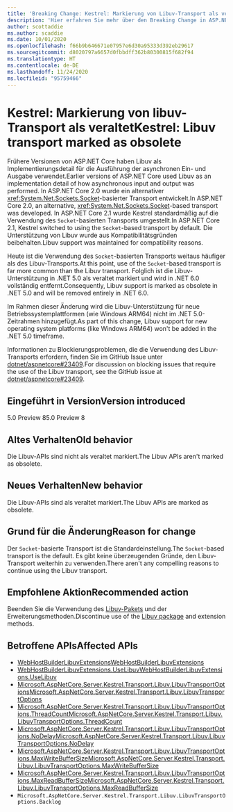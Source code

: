 ```yaml
---
title: 'Breaking Change: Kestrel: Markierung von Libuv-Transport als veraltet'
description: 'Hier erfahren Sie mehr über den Breaking Change in ASP.NET Core 5.0 mit dem Titel „Kestrel: Markierung von Libuv-Transport als veraltet'
author: scottaddie
ms.author: scaddie
ms.date: 10/01/2020
ms.openlocfilehash: f66b9b646671e07957e6d30a95333d392eb29617
ms.sourcegitcommit: d8020797a6657d0fbbdff362b80300815f682f94
ms.translationtype: HT
ms.contentlocale: de-DE
ms.lasthandoff: 11/24/2020
ms.locfileid: "95759466"
---
```

# <a name="kestrel-libuv-transport-marked-as-obsolete"></a><span data-ttu-id="408c8-103">Kestrel: Markierung von libuv-Transport als veraltet</span><span class="sxs-lookup"><span data-stu-id="408c8-103">Kestrel: Libuv transport marked as obsolete</span></span>

<span data-ttu-id="408c8-104">Frühere Versionen von ASP.NET Core haben Libuv als Implementierungsdetail für die Ausführung der asynchronen Ein- und Ausgabe verwendet.</span><span class="sxs-lookup"><span data-stu-id="408c8-104">Earlier versions of ASP.NET Core used Libuv as an implementation detail of how asynchronous input and output was performed.</span></span> <span data-ttu-id="408c8-105">In ASP.NET Core 2.0 wurde ein alternativer <xref:System.Net.Sockets.Socket>-basierter Transport entwickelt.</span><span class="sxs-lookup"><span data-stu-id="408c8-105">In ASP.NET Core 2.0, an alternative, <xref:System.Net.Sockets.Socket>-based transport was developed.</span></span> <span data-ttu-id="408c8-106">In ASP.NET Core 2.1 wurde Kestrel standardmäßig auf die Verwendung des `Socket`-basierten Transports umgestellt.</span><span class="sxs-lookup"><span data-stu-id="408c8-106">In ASP.NET Core 2.1, Kestrel switched to using the `Socket`-based transport by default.</span></span> <span data-ttu-id="408c8-107">Die Unterstützung von Libuv wurde aus Kompatibilitätsgründen beibehalten.</span><span class="sxs-lookup"><span data-stu-id="408c8-107">Libuv support was maintained for compatibility reasons.</span></span>

<span data-ttu-id="408c8-108">Heute ist die Verwendung des `Socket`-basierten Transports weitaus häufiger als des Libuv-Transports.</span><span class="sxs-lookup"><span data-stu-id="408c8-108">At this point, use of the `Socket`-based transport is far more common than the Libuv transport.</span></span> <span data-ttu-id="408c8-109">Folglich ist die Libuv-Unterstützung in .NET 5.0 als veraltet markiert und wird in .NET 6.0 vollständig entfernt.</span><span class="sxs-lookup"><span data-stu-id="408c8-109">Consequently, Libuv support is marked as obsolete in .NET 5.0 and will be removed entirely in .NET 6.0.</span></span>

<span data-ttu-id="408c8-110">Im Rahmen dieser Änderung wird die Libuv-Unterstützung für neue Betriebssystemplattformen (wie Windows ARM64) nicht im .NET 5.0-Zeitrahmen hinzugefügt.</span><span class="sxs-lookup"><span data-stu-id="408c8-110">As part of this change, Libuv support for new operating system platforms (like Windows ARM64) won't be added in the .NET 5.0 timeframe.</span></span>

<span data-ttu-id="408c8-111">Informationen zu Blockierungsproblemen, die die Verwendung des Libuv-Transports erfordern, finden Sie im GitHub Issue unter [dotnet/aspnetcore#23409](https://github.com/dotnet/aspnetcore/issues/23409).</span><span class="sxs-lookup"><span data-stu-id="408c8-111">For discussion on blocking issues that require the use of the Libuv transport, see the GitHub issue at [dotnet/aspnetcore#23409](https://github.com/dotnet/aspnetcore/issues/23409).</span></span>

## <a name="version-introduced"></a><span data-ttu-id="408c8-112">Eingeführt in Version</span><span class="sxs-lookup"><span data-stu-id="408c8-112">Version introduced</span></span>

<span data-ttu-id="408c8-113">5.0 Preview 8</span><span class="sxs-lookup"><span data-stu-id="408c8-113">5.0 Preview 8</span></span>

## <a name="old-behavior"></a><span data-ttu-id="408c8-114">Altes Verhalten</span><span class="sxs-lookup"><span data-stu-id="408c8-114">Old behavior</span></span>

<span data-ttu-id="408c8-115">Die Libuv-APIs sind nicht als veraltet markiert.</span><span class="sxs-lookup"><span data-stu-id="408c8-115">The Libuv APIs aren't marked as obsolete.</span></span>

## <a name="new-behavior"></a><span data-ttu-id="408c8-116">Neues Verhalten</span><span class="sxs-lookup"><span data-stu-id="408c8-116">New behavior</span></span>

<span data-ttu-id="408c8-117">Die Libuv-APIs sind als veraltet markiert.</span><span class="sxs-lookup"><span data-stu-id="408c8-117">The Libuv APIs are marked as obsolete.</span></span>

## <a name="reason-for-change"></a><span data-ttu-id="408c8-118">Grund für die Änderung</span><span class="sxs-lookup"><span data-stu-id="408c8-118">Reason for change</span></span>

<span data-ttu-id="408c8-119">Der `Socket`-basierte Transport ist die Standardeinstellung.</span><span class="sxs-lookup"><span data-stu-id="408c8-119">The `Socket`-based transport is the default.</span></span> <span data-ttu-id="408c8-120">Es gibt keine überzeugenden Gründe, den Libuv-Transport weiterhin zu verwenden.</span><span class="sxs-lookup"><span data-stu-id="408c8-120">There aren't any compelling reasons to continue using the Libuv transport.</span></span>

## <a name="recommended-action"></a><span data-ttu-id="408c8-121">Empfohlene Aktion</span><span class="sxs-lookup"><span data-stu-id="408c8-121">Recommended action</span></span>

<span data-ttu-id="408c8-122">Beenden Sie die Verwendung des [Libuv-Pakets](https://www.nuget.org/packages/Libuv) und der Erweiterungsmethoden.</span><span class="sxs-lookup"><span data-stu-id="408c8-122">Discontinue use of the [Libuv package](https://www.nuget.org/packages/Libuv) and extension methods.</span></span>

## <a name="affected-apis"></a><span data-ttu-id="408c8-123">Betroffene APIs</span><span class="sxs-lookup"><span data-stu-id="408c8-123">Affected APIs</span></span>

- [<span data-ttu-id="408c8-124">WebHostBuilderLibuvExtensions</span><span class="sxs-lookup"><span data-stu-id="408c8-124">WebHostBuilderLibuvExtensions</span></span>](/dotnet/api/microsoft.aspnetcore.hosting.webhostbuilderlibuvextensions?view=aspnetcore-3.0)
- [<span data-ttu-id="408c8-125">WebHostBuilderLibuvExtensions.UseLibuv</span><span class="sxs-lookup"><span data-stu-id="408c8-125">WebHostBuilderLibuvExtensions.UseLibuv</span></span>](/dotnet/api/microsoft.aspnetcore.hosting.webhostbuilderlibuvextensions.uselibuv?view=aspnetcore-3.0)
- [<span data-ttu-id="408c8-126">Microsoft.AspNetCore.Server.Kestrel.Transport.Libuv.LibuvTransportOptions</span><span class="sxs-lookup"><span data-stu-id="408c8-126">Microsoft.AspNetCore.Server.Kestrel.Transport.Libuv.LibuvTransportOptions</span></span>](/dotnet/api/microsoft.aspnetcore.server.kestrel.transport.libuv.libuvtransportoptions?view=aspnetcore-3.0)
- [<span data-ttu-id="408c8-127">Microsoft.AspNetCore.Server.Kestrel.Transport.Libuv.LibuvTransportOptions.ThreadCount</span><span class="sxs-lookup"><span data-stu-id="408c8-127">Microsoft.AspNetCore.Server.Kestrel.Transport.Libuv.LibuvTransportOptions.ThreadCount</span></span>](/dotnet/api/microsoft.aspnetcore.server.kestrel.transport.libuv.libuvtransportoptions.threadcount?view=aspnetcore-3.0)
- [<span data-ttu-id="408c8-128">Microsoft.AspNetCore.Server.Kestrel.Transport.Libuv.LibuvTransportOptions.NoDelay</span><span class="sxs-lookup"><span data-stu-id="408c8-128">Microsoft.AspNetCore.Server.Kestrel.Transport.Libuv.LibuvTransportOptions.NoDelay</span></span>](/dotnet/api/microsoft.aspnetcore.server.kestrel.transport.libuv.libuvtransportoptions.nodelay?view=aspnetcore-3.0)
- [<span data-ttu-id="408c8-129">Microsoft.AspNetCore.Server.Kestrel.Transport.Libuv.LibuvTransportOptions.MaxWriteBufferSize</span><span class="sxs-lookup"><span data-stu-id="408c8-129">Microsoft.AspNetCore.Server.Kestrel.Transport.Libuv.LibuvTransportOptions.MaxWriteBufferSize</span></span>](/dotnet/api/microsoft.aspnetcore.server.kestrel.transport.libuv.libuvtransportoptions.maxwritebuffersize?view=aspnetcore-3.0)
- [<span data-ttu-id="408c8-130">Microsoft.AspNetCore.Server.Kestrel.Transport.Libuv.LibuvTransportOptions.MaxReadBufferSize</span><span class="sxs-lookup"><span data-stu-id="408c8-130">Microsoft.AspNetCore.Server.Kestrel.Transport.Libuv.LibuvTransportOptions.MaxReadBufferSize</span></span>](/dotnet/api/microsoft.aspnetcore.server.kestrel.transport.libuv.libuvtransportoptions.maxreadbuffersize?view=aspnetcore-3.0)
- `Microsoft.AspNetCore.Server.Kestrel.Transport.Libuv.LibuvTransportOptions.Backlog`

<!--

### Category

ASP.NET Core

### Affected APIs

- `T:Microsoft.AspNetCore.Hosting.WebHostBuilderLibuvExtensions`
- `Overload:Microsoft.AspNetCore.Hosting.WebHostBuilderLibuvExtensions.UseLibuv`
- `T:Microsoft.AspNetCore.Server.Kestrel.Transport.Libuv.LibuvTransportOptions`
- `P:Microsoft.AspNetCore.Server.Kestrel.Transport.Libuv.LibuvTransportOptions.ThreadCount`
- `P:Microsoft.AspNetCore.Server.Kestrel.Transport.Libuv.LibuvTransportOptions.NoDelay`
- `P:Microsoft.AspNetCore.Server.Kestrel.Transport.Libuv.LibuvTransportOptions.MaxWriteBufferSize`
- `P:Microsoft.AspNetCore.Server.Kestrel.Transport.Libuv.LibuvTransportOptions.MaxReadBufferSize`
- `P:Microsoft.AspNetCore.Server.Kestrel.Transport.Libuv.LibuvTransportOptions.Backlog`

-->
